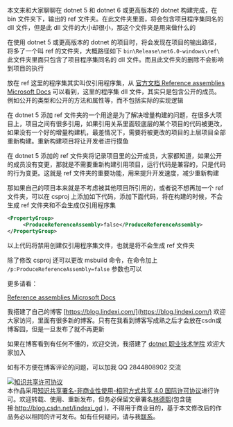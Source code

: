 
本文来和大家聊聊在 dotnet 5 和 dotnet 6 或更高版本的 dotnet 构建完成，在 bin 文件夹下，输出的 ref 文件夹。在此文件夹里面，将会包含项目程序集同名的 dll 文件，但是此 dll 文件的大小却很小，那这个文件夹是用来做什么的

<!--more-->


<!-- CreateTime:2022/3/23 19:56:40 -->

<!-- 发布 -->

在使用 dotnet 5 或更高版本的 dotnet 的项目时，将会发现在项目的输出路径，将多了一个叫 ref 的文件夹，大概路径如下 `bin\Release\net6.0-windows\ref\` 此文件夹里面只包含了项目程序集同名的 dll 文件。而且此文件夹的删除不会影响到项目的执行

放在 ref 这里的程序集其实叫仅引用程序集，从 [官方文档 Reference assemblies Microsoft Docs](https://docs.microsoft.com/en-us/dotnet/standard/assembly/reference-assemblies?WT.mc_id=WD-MVP-5003260 ) 可以看到，这里的程序集 dll 文件，其实只是包含公开的成员。例如公开的类型和公开的方法和属性等，而不包括实际的实现逻辑

在 dotnet 5 添加 ref 文件夹的一个用途是为了解决增量构建的问题，在很多大项目上，项目之间有很多引用，如果引用关系里面较底层的某个项目的代码被更改，如果没有一个好的增量构建机，最差情况下，需要将被更改的项目的上层项目全部重新构建。重新构建项目将让开发者进行摸鱼

在 dotnet 5 添加的 ref 文件夹将记录项目里的公开成员，大家都知道，如果公开的成员没有变更，那就是不需要重新构建引用项目，运行代码是兼容的，只是代码的行为变更。这就是 ref 文件夹的重要功能，用来提升开发速度，减少重新构建

那如果自己的项目本来就是不考虑被其他项目所引用的，或者说不想再加一个 ref 文件夹，可以在 csproj 上添加如下代码，添加下面代码，将在构建的时候，不会生成 ref 文件夹和不会生成仅引用程序集

```xml
<PropertyGroup>
     <ProduceReferenceAssembly>false</ProduceReferenceAssembly>
</PropertyGroup>
```

以上代码将禁用创建仅引用程序集文件，也就是将不会生成 ref 文件夹

除了修改 csproj 还可以更改 msbuild 命令，在命令加上 `/p:ProduceReferenceAssembly=false` 参数也可以

更多请看：

[Reference assemblies Microsoft Docs](https://docs.microsoft.com/en-us/dotnet/standard/assembly/reference-assemblies?WT.mc_id=WD-MVP-5003260 )



我搭建了自己的博客 [https://blog.lindexi.com/](https://blog.lindexi.com/) 欢迎大家访问，里面有很多新的博客。只有在我看到博客写成熟之后才会放在csdn或博客园，但是一旦发布了就不再更新

如果在博客看到有任何不懂的，欢迎交流，我搭建了 [dotnet 职业技术学院](https://t.me/dotnet_campus) 欢迎大家加入

如有不方便在博客评论的问题，可以加我 QQ 2844808902 交流

<a rel="license" href="http://creativecommons.org/licenses/by-nc-sa/4.0/"><img alt="知识共享许可协议" style="border-width:0" src="https://licensebuttons.net/l/by-nc-sa/4.0/88x31.png" /></a><br />本作品采用<a rel="license" href="http://creativecommons.org/licenses/by-nc-sa/4.0/">知识共享署名-非商业性使用-相同方式共享 4.0 国际许可协议</a>进行许可。欢迎转载、使用、重新发布，但务必保留文章署名[林德熙](http://blog.csdn.net/lindexi_gd)(包含链接:http://blog.csdn.net/lindexi_gd )，不得用于商业目的，基于本文修改后的作品务必以相同的许可发布。如有任何疑问，请与我[联系](mailto:lindexi_gd@163.com)。